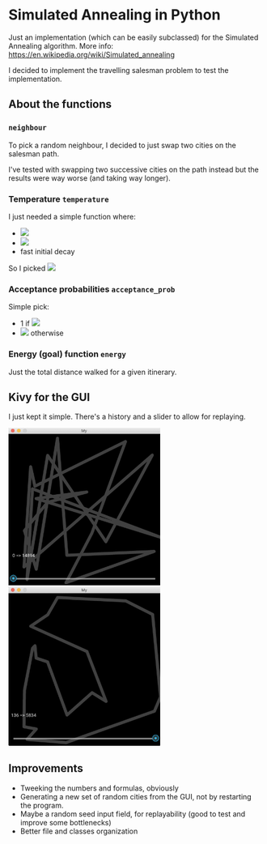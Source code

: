 # Simulated Annealing in Python

Just an implementation (which can be easily subclassed) for the Simulated Annealing algorithm. More info: https://en.wikipedia.org/wiki/Simulated_annealing

I decided to implement the travelling salesman problem to test the implementation.

## About the functions

### `neighbour`

To pick a random neighbour, I decided to just swap two cities on the salesman path.

I've tested with swapping two successive cities on the path instead but the results were way worse (and taking way longer).

### Temperature `temperature`

I just needed a simple function where:

* <img src="https://render.githubusercontent.com/render/math?math=f(1) = 0">
* <img src="https://render.githubusercontent.com/render/math?math=f(0) = T_{max}">
* fast initial decay

So I picked <img src="https://render.githubusercontent.com/render/math?math=t_{max} (x - 1)^2">

### Acceptance probabilities `acceptance_prob`

Simple pick:

* 1 if <img src="https://render.githubusercontent.com/render/math?math=e' > e">
* <img src="https://render.githubusercontent.com/render/math?math=\exp(-(e'-e)/T)"> otherwise

### Energy (goal) function `energy`

Just the total distance walked for a given itinerary.

## Kivy for the GUI

I just kept it simple. There's a history and a slider to allow for replaying.

<p float="left">
    <img src="images/initial_state.png" alt="Initial" width="300px" />
    <img src="images/final_state.png" alt="Final" width="300px" />
</p>

## Improvements

* Tweeking the numbers and formulas, obviously
* Generating a new set of random cities from the GUI, not by restarting the program.
* Maybe a random seed input field, for replayability (good to test and improve some bottlenecks)
* Better file and classes organization
